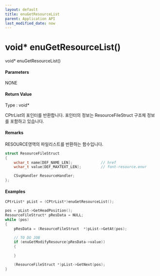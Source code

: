 ```yaml
---
layout: default
title: enuGetResourceList
parent: Application API
last_modified_date: now
---
```

# void\* enuGetResourceList\(\)

void\* enuGetResourceList\(\)

#### Parameters

NONE

#### Return Value

Type : void\*

CPtrList의 포인터를 반환합니다. 포인터의 정보는 ResourceFileStruct 구조체 정보를 포함하고 있습니다.

#### Remarks

RESOURCE영역의 파일리스트를 반환하는 함수입니다.

```cpp
struct ResourceFileStruct
{
	wchar_t name[DEF_NAME_LEN];				// href
	wchar_t value[DEF_MAXTEXT_LEN];			// font-resource.enur

	CSvgHandler ResourceHandler;
};
```

#### Examples

```cpp
CPtrList* pList = (CPtrList*)enuGetResourceList();

pos = pList->GetHeadPosition();
ResourceFileStruct* pResData = NULL;
while (pos)
{
	pResData = (ResourceFileStruct  *)pList->GetAt(pos);

	// TO DO JOB
	if (enuGetModifyResource(pResData->value))
	{
		
	}

	(ResourceFileStruct *)pList->GetNext(pos);
}
```



